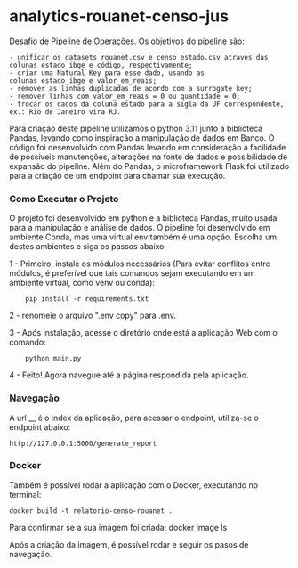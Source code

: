 # analytics-rouanet-censo-jus
Desafio de Pipeline de Operações.
Os objetivos do pipeline são:

    - unificar os datasets rouanet.csv e censo_estado.csv atraves das colunas estado_ibge e código, respectivamente;
    - criar uma Natural Key para esse dado, usando as colunas estado_ibge e valor_em_reais;
    - remover as linhas duplicadas de acordo com a surrogate key;
    - remover linhas com valor_em_reais = 0 ou quantidade = 0;
    - trocar os dados da coluna estado para a sigla da UF correspondente, ex.: Rio de Janeiro vira RJ.

Para criação deste pipeline utilizamos o python 3.11 junto a biblioteca Pandas, levando como inspiração a manipulação de dados em Banco. O código foi desenvolvido com Pandas levando em consideração a facilidade  de possíveis manutenções, alterações na fonte de dados e possibilidade de expansão do pipeline. Além do Pandas, o microframework Flask foi utilizado para a criação de um endpoint para chamar sua execução.

### Como Executar o Projeto

O projeto foi desenvolvido em python e a biblioteca Pandas, muito usada para a manipulação e análise de dados. O pipeline foi desenvolvido em ambiente Conda, mas uma virtual env também é uma opção. Escolha um destes ambientes e siga os passos abaixo:
 
 1 - Primeiro, instale os módulos necessários (Para evitar conflitos entre módulos, é preferível que tais comandos sejam executando em um ambiente virtual, como venv ou conda):

        pip install -r requirements.txt

 2 - renomeie o arquivo ".env copy" para .env.
 
 3 - Após instalação, acesse o diretório onde está a aplicação Web com o comando:
        
        python main.py

 4 - Feito! Agora navegue até a página respondida pela aplicação.

### Navegação

A url __ é o index da aplicação, para acessar o endpoint, utiliza-se o endpoint abaixo:

    http://127.0.0.1:5000/generate_report

### Docker

Também é possível rodar a aplicação com o Docker, executando no terminal:

    docker build -t relatorio-censo-rouanet .

Para confirmar se a sua imagem foi criada:
    docker image ls

Após a criação da imagem, é possível rodar e seguir os pasos de navegação.
